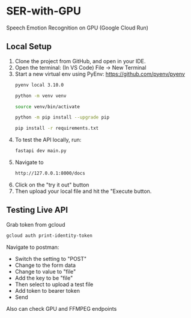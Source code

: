 # SER-with-GPU
Speech Emotion Recognition on GPU (Google Cloud Run)

## Local Setup
1. Clone the project from GitHub, and open in your IDE. 
2. Open the terminal: (In VS Code) File -> New Terminal
3. Start a new virtual env using PyEnv: https://github.com/pyenv/pyenv
    ```bash
    pyenv local 3.10.0

    python -m venv venv

    source venv/bin/activate

    python -m pip install --upgrade pip

    pip install -r requirements.txt
    ```
4. To test the API locally, run:
    ```bash
    fastapi dev main.py  
    ```
5. Navigate to 
    ```bash
    http://127.0.0.1:8000/docs
    ```
6. Click on the "try it out" button
7. Then upload your local file and hit the "Execute button.

## Testing Live API

Grab token from gcloud
```bash
gcloud auth print-identity-token
```

Navigate to postman:
- Switch the setting to "POST"
- Change to the form data
- Change to value to "file"
- Add the key to be "file"
- Then select to upload a test file
- Add token to bearer token
- Send

Also can check GPU and FFMPEG endpoints 

